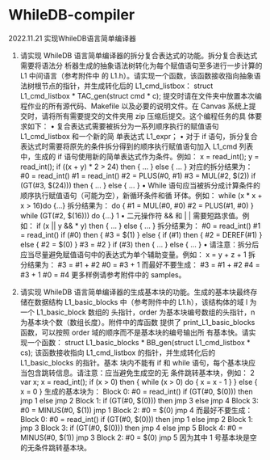 # WhileDB-compiler
2022.11.21 实现WhileDB语言简单编译器
1. 请实现 WhileDB 语言简单编译器的拆分复合表达式的功能。拆分复合表达式需要将语法分
析器生成的抽象语法树转化为每个赋值语句至多进行一步计算的 L1 中间语言（参考附件中
的 L1.h）。请实现一个函数，该函数接收指向抽象语法树根节点的指针，并生成转化后的
L1_cmd_listbox：
struct L1_cmd_listbox * TAC_gen(struct cmd * c);
提交时请在文件夹中放置本次编程作业的所有源代码、Makefile 以及必要的说明文件。在
Canvas 系统上提交时，请将所有需要提交的文件夹用 zip 压缩后提交。这个编程任务的具
体要求如下：
• 复合表达式需要被拆分为一系列顺序执行的赋值语句 L1_cmd_listbox 和一个新的简
单表达式 L1_expr；
• 对于 if 语句，拆分复合表达式时需要将原先的条件拆分得到的顺序执行赋值语句加入
L1_cmd 列表中，生成的 if 语句使用新的简单表达式作为条件。例如：
x = read_int();
y = read_int();
if ((x + y) * 2 > 24)
then { ... } else { ... }
对应的拆分结果为：
#0 = read_int()
#1 = read_int()
#2 = PLUS(#0, #1)
#3 = MUL(#2, $(2))
if (GT(#3, $(24)))
then { ... } else { ... }
• While 语句应当被拆分成计算条件的顺序执行赋值语句（可能为空），新循环条件和循
环体。例如：
while (x * x + x > 16)do {...}
拆分结果为：
do
{
#1 = MUL(#0, #0)
#2 = PLUS(#1, #0)
}
while (GT(#2, $(16))) do
{...}
1
• 二元操作符 && 和 | | 需要短路求值。例如：
if (x || y && * y) then { ... } else { ... }
拆分结果为：
#0 = read_int()
#1 = read_int()
if (#0) then {
#3 = $(1)
}
else {
if (#1)
then { #2 = DEREF(#1) }
else { #2 = $(0) }
#3 = #2
}
if (#3)
then { ... } else { ... }
• 请注意：拆分后应当尽量避免赋值语句中的表达式为单个辅助变量。例如：
x = y + z + 1
拆分结果为：
#3 = #1 + #2
#0 = #3 + 1
而最好不要生成：
#3 = #1 + #2
#4 = #3 + 1
#0 = #4
更多样例请参考附件中的 samples。

2. 请实现 WhileDB 语言简单编译器的生成基本块的功能。生成的基本块最终存储在数据结构
L1_basic_blocks 中（参考附件中的 L1.h），该结构体的域 l 为一个 L1_basic_block 数组的
头指针，order 为基本块编号数组的头指针，n 为基本块个数（数组长度）。附件中的库函数
提供了 print_L1_basic_blocks 函数，可以按照 order 域的顺序而不是基本块的编号输出所
有基本快。请实现一个函数：
struct L1_basic_blocks * BB_gen(struct L1_cmd_listbox * cs);
该函数接收指向 L1_cmd_listbox 的指针，并生成转化后的 L1_basic_blocks 的指针。基本
块内不能有 if 和 while 语句，每个基本块应当包含跳转信息。请注意：应当避免生成空的无
条件跳转基本块，例如：
2
var x;
x = read_int();
if (x > 0)
then {
while (x > 0) do {
x = x - 1
}
}
else {
x = 0
}
生成的基本块为：
Block 0:
#0 = read_int()
if (GT(#0, $(0))) then jmp 1 else jmp 2
Block 1:
if (GT(#0, $(0))) then jmp 3 else jmp 4
Block 3:
#0 = MINUS(#0, $(1))
jmp 1
Block 2:
#0 = $(0)
jmp 4
而最好不要生成：
Block 0:
#0 = read_int()
if (GT(#0, $(0))) then jmp 1 else jmp 2
Block 1:
jmp 3
Block 3:
if (GT(#0, $(0))) then jmp 4 else jmp 5
Block 4:
#0 = MINUS(#0, $(1))
jmp 3
Block 2:
#0 = $(0)
jmp 5
因为其中 1 号基本块是空的无条件跳转基本块。
